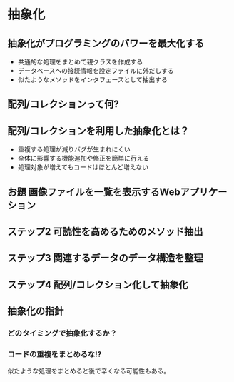 # 抽象化

## 抽象化がプログラミングのパワーを最大化する

* 共通的な処理をまとめて親クラスを作成する
* データベースへの接続情報を設定ファイルに外だしする
* 似たようなメソッドをインタフェースとして抽出する

## 配列/コレクションって何?

## 配列/コレクションを利用した抽象化とは？

* 重複する処理が減りバグが生まれにくい
* 全体に影響する機能追加や修正を簡単に行える
* 処理対象が増えてもコードはほとんど増えない

## お題 画像ファイルを一覧を表示するWebアプリケーション

## ステップ2 可読性を高めるためのメソッド抽出

## ステップ3 関連するデータのデータ構造を整理

## ステップ4 配列/コレクション化して抽象化

## 抽象化の指針

### どのタイミングで抽象化するか？

### コードの重複をまとめるな!?
似たような処理をまとめると後で辛くなる可能性もある。